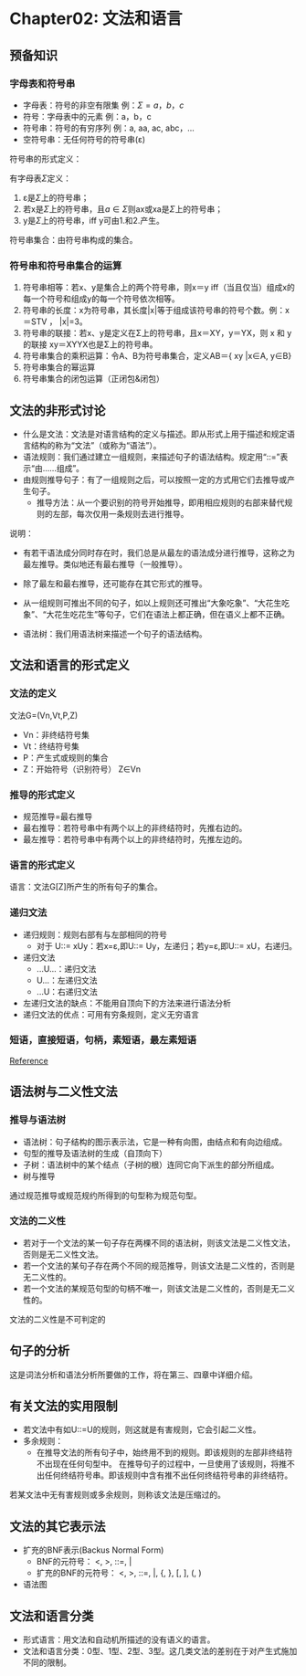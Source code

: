 # Chapter02: 文法和语言

## 预备知识

### 字母表和符号串

- 字母表：符号的非空有限集 例：$\Sigma={a，b，c}$
- 符号：字母表中的元素 例：a，b，c
- 符号串：符号的有穷序列 例：a, aa, ac, abc，...
- 空符号串：无任何符号的符号串(ε)

符号串的形式定义：

有字母表$\Sigma$定义：

1. ε是$\Sigma$上的符号串；
2. 若x是$\Sigma$上的符号串，且$a \in \Sigma$则ax或xa是$\Sigma$上的符号串；
3. y是$\Sigma$上的符号串，iff y可由1.和2.产生。

符号串集合：由符号串构成的集合。

### 符号串和符号串集合的运算

1. 符号串相等：若x、y是集合上的两个符号串，则x＝y iff（当且仅当）组成x的每一个符号和组成y的每一个符号依次相等。
2. 符号串的长度：x为符号串，其长度|x|等于组成该符号串的符号个数。例：x＝STV ， |x|=3。
3. 符号串的联接：若x、y是定义在Σ上的符号串，且x＝XY，y＝YX，则 x 和 y 的联接 xy＝XYYX也是Σ上的符号串。
4. 符号串集合的乘积运算：令A、B为符号串集合，定义AB＝{ xy |x∈A, y∈B}
5. 符号串集合的幂运算
6. 符号串集合的闭包运算（正闭包&闭包）

## 文法的非形式讨论

- 什么是文法：文法是对语言结构的定义与描述。即从形式上用于描述和规定语言结构的称为“文法”（或称为“语法”）。
- 语法规则：我们通过建立一组规则，来描述句子的语法结构。规定用“::=”表示“由……组成”。
- 由规则推导句子：有了一组规则之后，可以按照一定的方式用它们去推导或产生句子。
  - 推导方法：从一个要识别的符号开始推导，即用相应规则的右部来替代规则的左部，每次仅用一条规则去进行推导。

说明：

- 有若干语法成分同时存在时，我们总是从最左的语法成分进行推导，这称之为最左推导。类似地还有最右推导（一般推导）。
- 除了最左和最右推导，还可能存在其它形式的推导。
- 从一组规则可推出不同的句子，如以上规则还可推出“大象吃象”、“大花生吃象”、“大花生吃花生”等句子，它们在语法上都正确，但在语义上都不正确。

- 语法树：我们用语法树来描述一个句子的语法结构。

## 文法和语言的形式定义

### 文法的定义

文法G=(Vn,Vt,P,Z)

- Vn：非终结符号集
- Vt：终结符号集
- P：产生式或规则的集合
- Z：开始符号（识别符号） Z∈Vn

### 推导的形式定义

- 规范推导=最右推导
- 最右推导：若符号串中有两个以上的非终结符时，先推右边的。
- 最左推导：若符号串中有两个以上的非终结符时，先推左边的。

### 语言的形式定义

语言：文法G[Z]所产生的所有句子的集合。

### 递归文法

- 递归规则：规则右部有与左部相同的符号
  - 对于 U::= xUy：若x=ε,即U::= Uy，左递归；若y=ε,即U::= xU，右递归。
- 递归文法
  - ...U...：递归文法
  - U...：左递归文法
  - ...U：右递归文法
- 左递归文法的缺点：不能用自顶向下的方法来进行语法分析
- 递归文法的优点：可用有穷条规则，定义无穷语言

### 短语，直接短语，句柄，素短语，最左素短语

[Reference](https://www.cnblogs.com/xpwi/p/11066989.html)

## 语法树与二义性文法

### 推导与语法树

- 语法树：句子结构的图示表示法，它是一种有向图，由结点和有向边组成。
- 句型的推导及语法树的生成（自顶向下）
- 子树：语法树中的某个结点（子树的根）连同它向下派生的部分所组成。
- 树与推导

通过规范推导或规范规约所得到的句型称为规范句型。

### 文法的二义性

- 若对于一个文法的某一句子存在两棵不同的语法树，则该文法是二义性文法，否则是无二义性文法。
- 若一个文法的某句子存在两个不同的规范推导，则该文法是二义性的，否则是无二义性的。
- 若一个文法的某规范句型的句柄不唯一，则该文法是二义性的，否则是无二义性的。

文法的二义性是不可判定的

## 句子的分析

这是词法分析和语法分析所要做的工作，将在第三、四章中详细介绍。

## 有关文法的实用限制

- 若文法中有如U::=U的规则，则这就是有害规则，它会引起二义性。
- 多余规则：
  - 在推导文法的所有句子中，始终用不到的规则。即该规则的左部非终结符不出现在任何句型中。
    在推导句子的过程中，一旦使用了该规则，将推不出任何终结符号串。即该规则中含有推不出任何终结符号串的非终结符。

若某文法中无有害规则或多余规则，则称该文法是压缩过的。

## 文法的其它表示法

- 扩充的BNF表示(Backus Normal Form)
  - BNF的元符号： <, >, ::=, |
  - 扩充的BNF的元符号： <, >, ::=, |, {, }, [, ], (, )
- 语法图

## 文法和语言分类

- 形式语言：用文法和自动机所描述的没有语义的语言。
- 文法和语言分类：0型、1型、2型、3型。这几类文法的差别在于对产生式施加不同的限制。

